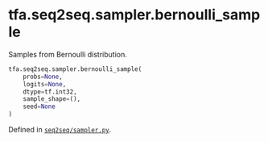 <div itemscope itemtype="http://developers.google.com/ReferenceObject">
<meta itemprop="name" content="tfa.seq2seq.sampler.bernoulli_sample" />
<meta itemprop="path" content="Stable" />
</div>

# tfa.seq2seq.sampler.bernoulli_sample

Samples from Bernoulli distribution.

``` python
tfa.seq2seq.sampler.bernoulli_sample(
    probs=None,
    logits=None,
    dtype=tf.int32,
    sample_shape=(),
    seed=None
)
```



Defined in [`seq2seq/sampler.py`](https://github.com/tensorflow/addons/tree/0.4-release/tensorflow_addons/seq2seq/sampler.py).

<!-- Placeholder for "Used in" -->
